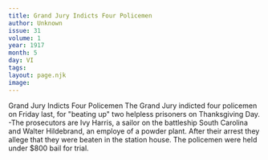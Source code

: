 ```yaml
---
title: Grand Jury Indicts Four Policemen
author: Unknown
issue: 31
volume: 1
year: 1917
month: 5
day: VI
tags:
layout: page.njk
image:
---
```

Grand Jury Indicts Four Policemen   The Grand Jury indicted four policemen on Friday last, for "beating up" two helpless prisoners on Thanksgiving Day.   -The prosecutors are Ivy Harris, a sailor on the battleship South Carolina and Walter Hildebrand, an employe of a powder plant. After their arrest they allege that they were beaten in the station house. The policemen   were held under $800 bail for trial.   




